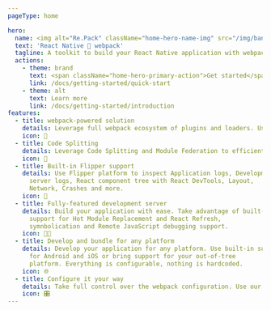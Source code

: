 ```yaml
---
pageType: home

hero:
  name: <img alt="Re.Pack" className="home-hero-name-img" src="/img/banner.svg" />
  text: 'React Native 🤝 webpack'
  tagline: A toolkit to build your React Native application with webpack
  actions:
    - theme: brand
      text: <span className="home-hero-primary-action">Get started</span>
      link: /docs/getting-started/quick-start
    - theme: alt
      text: Learn more
      link: /docs/getting-started/introduction
features:
  - title: webpack-powered solution
    details: Leverage full webpack ecosystem of plugins and loaders. Use plethora of configuration options to adjust the bundling to your needs.
    icon: 🚀
  - title: Code Splitting
    details: Leverage Code Splitting and Module Federation to efficiently split your bundle into smaller chunks and share modules dynamically across builds, improving load times and resource management.
    icon: 🧩
  - title: Built-in Flipper support
    details: Use Flipper platform to inspect Application logs, Development
      server logs, React component tree with React DevTools, Layout,
      Network, Crashes and more.
    icon: 🐬
  - title: Fully-featured development server
    details: Build your application with ease. Take advantage of built-in
      support for Hot Module Replacement and React Refresh,
      symnbolication and Remote JavaScript debugging support.
    icon: 🧑‍💻
  - title: Develop and bundle for any platform
    details: Develop your application for any platform. Use built-in support
      for Android and iOS or bring support for your out-of-tree
      platform. Everything is configurable, nothing is hardcoded.
    icon: 🌐
  - title: Configure it your way
    details: Take full control over the webpack configuration. Use our APIs - plugins and utilities - to make webpack-produced bundle compatible with React Native.
    icon: 🎛️
---
```

